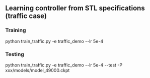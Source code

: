 
## Learning controller from STL specifications (traffic case)


### Training
python train_traffic.py -e traffic_demo --lr 5e-4

### Testing
python train_traffic.py -e traffic_demo --lr 5e-4 --test -P xxx/models/model_49000.ckpt